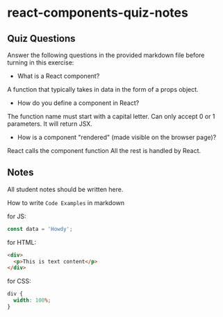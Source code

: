 # react-components-quiz-notes

## Quiz Questions

Answer the following questions in the provided markdown file before turning in this exercise:

- What is a React component?

A function that typically takes in data in the form of a props object.

- How do you define a component in React?

The function name must start with a capital letter.
Can only accept 0 or 1 parameters.
It will return JSX.

- How is a component "rendered" (made visible on the browser page)?

React calls the component function
All the rest is handled by React.

## Notes

All student notes should be written here.

How to write `Code Examples` in markdown

for JS:

```javascript
const data = 'Howdy';
```

for HTML:

```html
<div>
  <p>This is text content</p>
</div>
```

for CSS:

```css
div {
  width: 100%;
}
```
